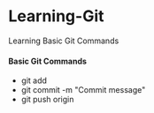 # Learning-Git
Learning Basic Git Commands

#### Basic Git Commands
* git add <filename>
* git commit -m "Commit message"
* git push origin

